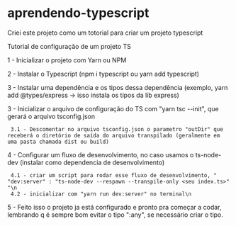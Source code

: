 # aprendendo-typescript

Criei este projeto como um totorial para criar um projeto typescript

Tutorial de configuração de um projeto TS

1 - Inicializar o projeto com Yarn ou NPM

2 - Instalar o Typescript (npm i typescript ou yarn add typescript)

3 - Instalar uma dependência e os tipos dessa dependência (exemplo, yarn add @types/express -> isso instala os tipos da lib express)

3 - Inicializar o arquivo de configuração do TS com "yarn tsc --init", que gerará o arquivo tsconfig.json

     3.1 - Descomentar no arquivo tsconfig.json o parametro "outDir" que receberá o diretório de saída do arquivo transpilado (geralmente em uma pasta chamada dist ou build)
     
4 - Configurar um fluxo de desenvolvimento, no caso usamos o ts-node-dev (instalar como dependencia de desenvolvimento)

     4.1 - criar um script para rodar esse fluxo de desenvolvimento, " "dev:server" : "ts-node-dev --respawn --transpile-only <seu index.ts>" "\n
     4.2 - inicializar com "yarn run dev:server" no terminal\n

5 - Feito isso o projeto ja está configurado e pronto pra começar a codar, lembrando q é sempre bom evitar o tipo ":any", se necessário criar o tipo.

